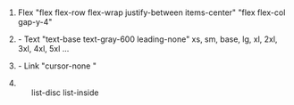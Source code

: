 # 
1. Flex
	"flex flex-row flex-wrap justify-between items-center"
	"flex flex-col gap-y-4"

2. <p> - Text
	"text-base text-gray-600 leading-none"
	xs, sm, base, lg, xl, 2xl, 3xl, 4xl, 5xl ...

3. <A> - Link
	"cursor-none "

4. <UL>
	list-disc list-inside

